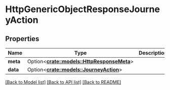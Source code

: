 # HttpGenericObjectResponseJourneyAction

## Properties

Name | Type | Description | Notes
------------ | ------------- | ------------- | -------------
**meta** | Option<[**crate::models::HttpResponseMeta**](httpResponseMeta.md)> |  | [optional]
**data** | Option<[**crate::models::JourneyAction**](journeyAction.md)> |  | [optional]

[[Back to Model list]](../README.md#documentation-for-models) [[Back to API list]](../README.md#documentation-for-api-endpoints) [[Back to README]](../README.md)


